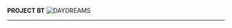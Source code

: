 **PROJECT BT**
![DAYDREAMS](https://ghcdn.rawgit.org/dreams137/daydreams/master/logo/project-logo.svg)

---
